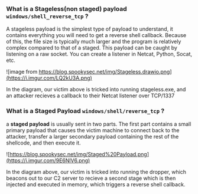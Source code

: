 ### What is a Stageless(non staged) payload `windows/shell_reverse_tcp` ?

A stageless payload is the simplest type of payload to understand, it contains everything you will need to get a reverse shell callback. Because of this, the file size is typically much larger and the program is relatively complex compared to that of a staged. This payload can be caught by listening on a raw socket. You can create a listener in Netcat, Python, Socat, etc.

![image from https://blog.spookysec.net/img/Stageless.drawio.png](https://i.imgur.com/LQ2kU3A.png)

In the diagram, our victim above is tricked into running stageless.exe, and an attacker recieves a callback to their Netcat listener over TCP/1337

### What is a Staged Payload `windows/shell/reverse_tcp` ?

a **staged payload** is usually sent in two parts. The first part contains a small primary payload that causes the victim machine to connect back to the attacker, transfer a larger secondary payload containing the rest of the shellcode, and then execute it.

![https://blog.spookysec.net/img/Staged%20Payload.png](https://i.imgur.com/9E6NlV6.png)

In the diagram above, our victim is tricked into running the dropper, which beacons out to our C2 server to recieve a second stage which is then injected and executed in memory, which triggers a reverse shell callback.